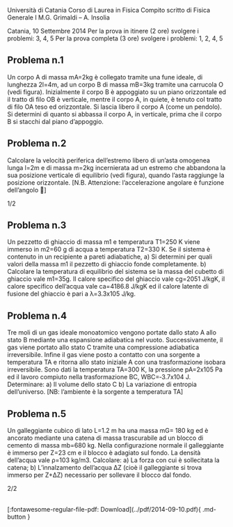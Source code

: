 Università di Catania
Corso di Laurea in Fisica
Compito scritto di Fisica Generale I
M.G. Grimaldi – A. Insolia

Catania, 10 Settembre 2014
Per la prova in itinere (2 ore) svolgere i problemi: 3, 4, 5
Per la prova completa (3 ore) svolgere i problemi: 1, 2, 4, 5

## Problema n.1
Un corpo A di massa mA=2kg è collegato tramite una fune
ideale, di lunghezza 2l=4m, ad un corpo B di massa mB=3kg
tramite una carrucola O (vedi figura). Inizialmente il corpo B è
appoggiato su un piano orizzontale ed il tratto di filo OB è
verticale, mentre il corpo A, in quiete, è tenuto col tratto di filo
OA teso ed orizzontale. Si lascia libero il corpo A (come un
pendolo). Si determini di quanto si abbassa il corpo A, in
verticale, prima che il corpo B si stacchi dal piano d’appoggio.

## Problema n.2
Calcolare la velocità periferica dell’estremo libero di un’asta
omogenea lunga l=2m e di massa m=2kg incernierata ad un estremo
che abbandona la sua posizione verticale di equilibrio (vedi figura),
quando l’asta raggiunge la posizione orizzontale.
[N.B. Attenzione: l’accelerazione angolare è funzione dell’angolo ]

1/2

## Problema n.3
Un pezzetto di ghiaccio di massa m1 e temperatura T1=250 K viene immerso in m2=60 g di acqua a
temperatura T2=330 K. Se il sistema è contenuto in un recipiente a pareti adiabatiche,
a) Si determini per quali valori della massa m1 il pezzetto di ghiaccio fonde completamente.
b) Calcolare la temperatura di equilibrio del sistema se la massa del cubetto di ghiaccio vale
m1=35g.
Il calore specifico del ghiaccio vale cg=2051 J/kgK, il calore specifico dell’acqua vale ca=4186.8
J/kgK ed il calore latente di fusione del ghiaccio è pari a λ=3.3x105 J/kg.

## Problema n.4
Tre moli di un gas ideale monoatomico vengono portate dallo stato A allo stato B mediante una
espansione adiabatica nel vuoto. Successivamente, il gas viene portato allo stato C tramite una
compressione adiabatica irreversibile. Infine il gas viene posto a contatto con una sorgente a
temperatura TA e ritorna allo stato iniziale A con una trasformazione isobara irreversibile. Sono
dati la temperatura TA=300 K, la pressione pA=2x105 Pa ed il lavoro compiuto nella trasformazione
BC, WBC=‐3.7x104 J. Determinare:
a) Il volume dello stato C
b) La variazione di entropia dell’universo. [NB: l’ambiente è la sorgente a temperatura TA]

## Problema n.5
Un galleggiante cubico di lato L=1.2 m ha una
massa mG= 180 kg ed è ancorato mediante
una catena di massa trascurabile ad un blocco
di cemento di massa mb=680 kg. Nella
configurazione normale il galleggiante è
immerso per Z=23 cm e il blocco è adagiato
sul fondo. La densità dell’acqua vale ρ=103
kg/m3. Calcolare:
a) La forza con cui è sollecitata la catena;
b) L’innalzamento dell’acqua ΔZ (cioè il galleggiante si trova immerso per Z+ΔZ) necessario
per sollevare il blocco dal fondo.

2/2

<br>
[:fontawesome-regular-file-pdf: Download](../pdf/2014-09-10.pdf){ .md-button }